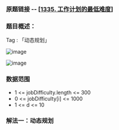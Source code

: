 ### 原题链接 -- [[1335. 工作计划的最低难度](https://leetcode.cn/problems/minimum-difficulty-of-a-job-schedule/)]

### 题目概述：
Tag : 「动态规划」

![image](https://github.com/na2co3hk/Alogrithm/assets/99656524/2899917b-b3bf-4791-8424-5ca880ef3326)

![image](https://github.com/na2co3hk/Alogrithm/assets/99656524/ed3d90e5-a8a4-4418-941e-0beb2a0b08c0)

### 数据范围
* 1 <= jobDifficulty.length <= 300
* 0 <= jobDifficulty[i] <= 1000
* 1 <= d <= 10

### 解法一：动态规划
